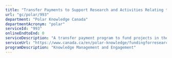 ```yaml
---
title: "Transfer Payments to Support Research and Activities Relating to the Polar Regions"
url: "gc/polar/993"
department: "Polar Knowledge Canada"
departmentAcronym: "polar"
serviceId: "993"
onlineEndtoEnd: 0
serviceDescription: "A transfer payment program to fund projects in the North relating to capacity building, Indigenous knowledge, collaborative research coordination, data stewardship, and knowledge mobilization."
serviceUrl: "https://www.canada.ca/en/polar-knowledge/fundingforresearchers.html"
programDescription: "Knowledge Management and Engagement"
---
```

